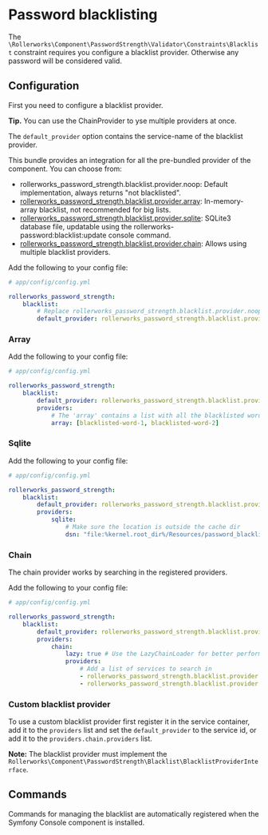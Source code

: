 Password blacklisting
=====================

The `\Rollerworks\Component\PasswordStrength\Validator\Constraints\Blacklist` constraint requires
you configure a blacklist provider. Otherwise any password will be considered valid.

## Configuration

First you need to configure a blacklist provider.

**Tip.** You can use the ChainProvider to yse multiple providers at once.

The `default_provider` option contains the service-name of the blacklist provider.

This bundle provides an integration for all the pre-bundled provider of the component.
You can choose from:

* rollerworks_password_strength.blacklist.provider.noop: Default implementation, always returns "not blacklisted".
* [rollerworks_password_strength.blacklist.provider.array](#array): In-memory-array blacklist, not recommended for big lists.
* [rollerworks_password_strength.blacklist.provider.sqlite](#sqlite): SQLite3 database file, updatable using the rollerworks-password:blacklist:update console command.
* [rollerworks_password_strength.blacklist.provider.chain](#chain): Allows using multiple blacklist providers.

Add the following to your config file:

```yaml
# app/config/config.yml

rollerworks_password_strength:
    blacklist:
        # Replace rollerworks_password_strength.blacklist.provider.noop with the service you want to use
        default_provider: rollerworks_password_strength.blacklist.provider.noop
```

### Array

Add the following to your config file:

```yaml
# app/config/config.yml

rollerworks_password_strength:
    blacklist:
        default_provider: rollerworks_password_strength.blacklist.provider.array
        providers:
            # The 'array' contains a list with all the blacklisted words
            array: [blacklisted-word-1, blacklisted-word-2]
```

### Sqlite

Add the following to your config file:

```yaml
# app/config/config.yml

rollerworks_password_strength:
    blacklist:
        default_provider: rollerworks_password_strength.blacklist.provider.sqlite
        providers:
            sqlite:
                # Make sure the location is outside the cache dir
                dsn: "file:%kernel.root_dir%/Resources/password_blacklist.db"
```

### Chain

The chain provider works by searching in the registered providers.

Add the following to your config file:

```yaml
# app/config/config.yml

rollerworks_password_strength:
    blacklist:
        default_provider: rollerworks_password_strength.blacklist.provider.sqlite
        providers:
            chain:
                lazy: true # Use the LazyChainLoader for better performance (doesn't allow updating at runtime)
                providers:
                    # Add a list of services to search in
                    - rollerworks_password_strength.blacklist.provider.array
                    - rollerworks_password_strength.blacklist.provider.sqlite
```

### Custom blacklist provider

To use a custom blacklist provider first register it in the service container,
add it to the `providers` list and set the `default_provider` to the service id,
or add it to the `providers.chain.providers` list.

**Note:** The blacklist provider must implement the
`Rollerworks\Component\PasswordStrength\Blacklist\BlacklistProviderInterface`.

## Commands

Commands for managing the blacklist are automatically registered
when the Symfony Console component is installed.
